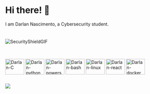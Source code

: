 # Hi there! 🫡
I am Darlan Nascimento, a Cybersecurity student. 
#
![SecurityShieldGIF](https://github.com/zangwclio/zangwclio/assets/104589085/2455a81f-43b9-4fd7-9022-d0cc53bc6820)

##

<div style= "display: inline_block"><br>
<img align="center" alt="Darlan-C" height="50" width="60" src="https://cdn.jsdelivr.net/gh/devicons/devicon@latest/icons/c/c-original.svg" />
<img align="center" alt="Darlan-python" height="50" width="60" src="https://cdn.jsdelivr.net/gh/devicons/devicon@latest/icons/python/python-original.svg" />
<img align="center" alt="Darlan-powershell" height="50" width="60" src="https://cdn.jsdelivr.net/gh/devicons/devicon@latest/icons/powershell/powershell-original.svg" />
<img align="center" alt="Darlan-bash" height="50" width="60" src="https://cdn.jsdelivr.net/gh/devicons/devicon@latest/icons/bash/bash-original.svg" />
<img align="center" alt="Darlan-linux" height="50" width="60" src="https://cdn.jsdelivr.net/gh/devicons/devicon@latest/icons/linux/linux-original.svg" />
<img align="center" alt="Darlan-react" height="50" width="60" src="https://cdn.jsdelivr.net/gh/devicons/devicon@latest/icons/react/react-original.svg" /> 
<img align="center" alt="Darlan-docker" height="50" width="60" src="https://cdn.jsdelivr.net/gh/devicons/devicon@latest/icons/docker/docker-original.svg" />   
</div>          

##

<div>
  <a href=https://www.linkedin.com/in/darlan-nascimento-356a40232/><img src=https://img.shields.io/badge/LinkedIn-0077B5?style=for-the-badge&logo=linkedin&logoColor=white>
    </a>
</div>

